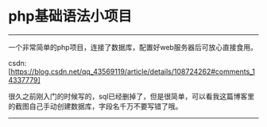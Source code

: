 # php基础语法小项目

------

一个非常简单的php项目，连接了数据库，配置好web服务器后可放心直接食用。

csdn:[https://blog.csdn.net/qq_43569119/article/details/108724262#comments_14337779]

很久之前刚入门的时候写的，sql已经删掉了，但是很简单，可以看我这篇博客里的截图自己手动创建数据库，字段名千万不要写错了哦。

------
